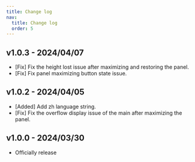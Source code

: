 ```yaml
---
title: Change log
nav:
  title: Change log
  order: 5
---
```


## v1.0.3 - 2024/04/07

* [Fix] Fix the height lost issue after maximizing and restoring the panel.
* [Fix] Fix panel maximizing button state issue.

## v1.0.2 - 2024/04/05

* [Added] Add zh language string.
* [Fix] Fix the overflow display issue of the main after maximizing the panel.

## v1.0.0 - 2024/03/30

* Officially release

